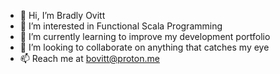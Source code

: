 - 👋 Hi, I’m Bradly Ovitt
- 👀 I’m interested in Functional Scala Programming
- 🌱 I’m currently learning to improve my development portfolio
- 💞️ I’m looking to collaborate on anything that catches my eye
- 📫 Reach me at bovitt@proton.me

<!---
baovitt/baovitt is a ✨ special ✨ repository because its `README.md` (this file) appears on your GitHub profile.
You can click the Preview link to take a look at your changes.
--->
